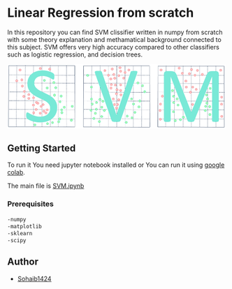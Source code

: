 # Linear Regression from scratch

In this repository you can find SVM clissifier written in numpy from scratch with some theory explanation and methamatical background connected to this subject.
SVM offers very high accuracy compared to other classifiers such as logistic regression, and decision trees.

<img src="svm.png" alt="drawing" width="500px"/>


## Getting Started   

To run it You need jupyter notebook installed or You can run it using [google colab](https://colab.research.google.com).

The main file is [SVM.ipynb](SVM.ipynb) 

### Prerequisites
```
-numpy
-matplotlib
-sklearn
-scipy

```

## Author

* [Sohaib1424](https://github.com/Sohaib1424)
